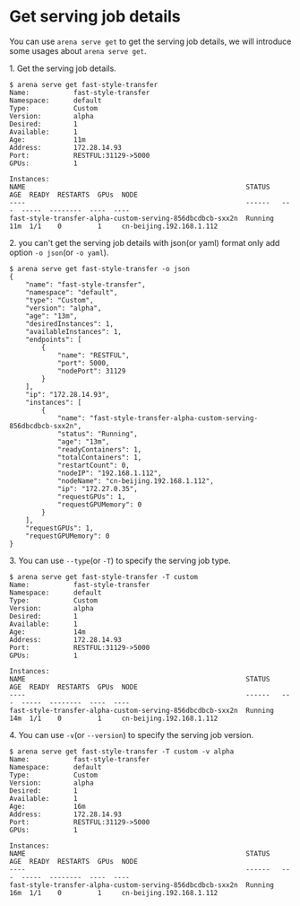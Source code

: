 # Get serving job details

You can use ``arena serve get`` to get the serving job details, we will introduce some usages  about ``arena serve get``.

1\. Get the serving job details.

    $ arena serve get fast-style-transfer
    Name:           fast-style-transfer
    Namespace:      default
    Type:           Custom
    Version:        alpha
    Desired:        1
    Available:      1
    Age:            11m
    Address:        172.28.14.93
    Port:           RESTFUL:31129->5000
    GPUs:           1

    Instances:
    NAME                                                       STATUS   AGE  READY  RESTARTS  GPUs  NODE
    ----                                                       ------   ---  -----  --------  ----  ----
    fast-style-transfer-alpha-custom-serving-856dbcdbcb-sxx2n  Running  11m  1/1    0         1     cn-beijing.192.168.1.112

2\. you can't get the serving job details with json(or yaml) format only add option ``-o json``(or ``-o yaml``).

    $ arena serve get fast-style-transfer -o json
    {
        "name": "fast-style-transfer",
        "namespace": "default",
        "type": "Custom",
        "version": "alpha",
        "age": "13m",
        "desiredInstances": 1,
        "availableInstances": 1,
        "endpoints": [
            {
                "name": "RESTFUL",
                "port": 5000,
                "nodePort": 31129
            }
        ],
        "ip": "172.28.14.93",
        "instances": [
            {
                "name": "fast-style-transfer-alpha-custom-serving-856dbcdbcb-sxx2n",
                "status": "Running",
                "age": "13m",
                "readyContainers": 1,
                "totalContainers": 1,
                "restartCount": 0,
                "nodeIP": "192.168.1.112",
                "nodeName": "cn-beijing.192.168.1.112",
                "ip": "172.27.0.35",
                "requestGPUs": 1,
                "requestGPUMemory": 0
            }
        ],
        "requestGPUs": 1,
        "requestGPUMemory": 0
    }

3\. You can use ``--type``(or ``-T``) to specify the serving job type.

    $ arena serve get fast-style-transfer -T custom
    Name:           fast-style-transfer
    Namespace:      default
    Type:           Custom
    Version:        alpha
    Desired:        1
    Available:      1
    Age:            14m
    Address:        172.28.14.93
    Port:           RESTFUL:31129->5000
    GPUs:           1

    Instances:
    NAME                                                       STATUS   AGE  READY  RESTARTS  GPUs  NODE
    ----                                                       ------   ---  -----  --------  ----  ----
    fast-style-transfer-alpha-custom-serving-856dbcdbcb-sxx2n  Running  14m  1/1    0         1     cn-beijing.192.168.1.112

4\. You can use ``-v``(or ``--version``) to specify the serving job version.

    $ arena serve get fast-style-transfer -T custom -v alpha
    Name:           fast-style-transfer
    Namespace:      default
    Type:           Custom
    Version:        alpha
    Desired:        1
    Available:      1
    Age:            16m
    Address:        172.28.14.93
    Port:           RESTFUL:31129->5000
    GPUs:           1

    Instances:
    NAME                                                       STATUS   AGE  READY  RESTARTS  GPUs  NODE
    ----                                                       ------   ---  -----  --------  ----  ----
    fast-style-transfer-alpha-custom-serving-856dbcdbcb-sxx2n  Running  16m  1/1    0         1     cn-beijing.192.168.1.112